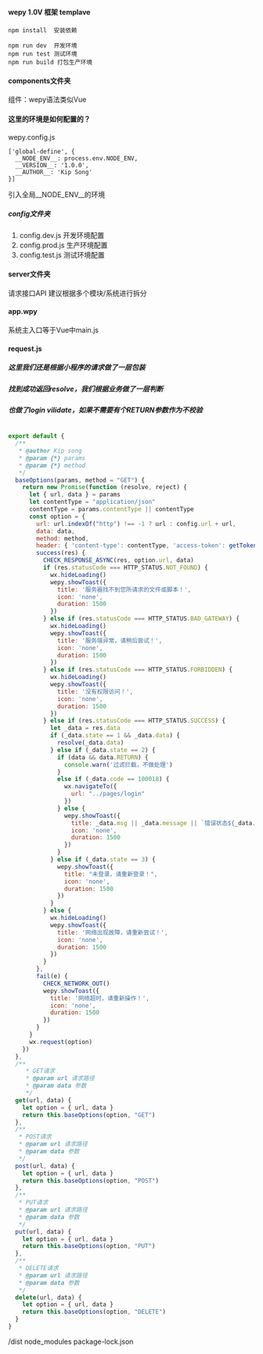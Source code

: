 #### wepy 1.0V 框架 templave

```
npm install  安装依赖

npm run dev  开发环境
npm run test 测试环境
npm run build 打包生产环境
```

#### components文件夹
组件：wepy语法类似Vue


#### 这里的环境是如何配置的？
wepy.config.js

    ['global-define', {
      __NODE_ENV__: process.env.NODE_ENV,
      __VERSION__: '1.0.0',
      __AUTHOR__: 'Kip Song'
    }]
引入全局__NODE_ENV__的环境

##### config文件夹
1. config.dev.js
  开发环境配置
2. config.prod.js
  生产环境配置
3. config.test.js
  测试环境配置




#### server文件夹
请求接口API
建议根据多个模块/系统进行拆分

#### app.wpy
系统主入口等于Vue中main.js


#### request.js
##### 这里我们还是根据小程序的请求做了一层包装
##### 找到成功返回resolve，我们根据业务做了一层判断
##### 也做了login vilidate，如果不需要有个RETURN参数作为不校验
```javascript

export default {
  /**
   * @author Kip song
   * @param {*} params
   * @param {*} method
   */
  baseOptions(params, method = "GET") {
    return new Promise(function (resolve, reject) {
      let { url, data } = params
      let contentType = "application/json"
      contentType = params.contentType || contentType
      const option = {
        url: url.indexOf("http") !== -1 ? url : config.url + url,
        data: data,
        method: method,
        header: { 'content-type': contentType, 'access-token': getToken() },
        success(res) {
          CHECK_RESPONSE_ASYNC(res, option.url, data)
          if (res.statusCode === HTTP_STATUS.NOT_FOUND) {
            wx.hideLoading()
            wepy.showToast({
              title: '服务器找不到您所请求的文件或脚本！',
              icon: 'none',
              duration: 1500
            })
          } else if (res.statusCode === HTTP_STATUS.BAD_GATEWAY) {
            wx.hideLoading()
            wepy.showToast({
              title: '服务端异常，请稍后尝试！',
              icon: 'none',
              duration: 1500
            })
          } else if (res.statusCode === HTTP_STATUS.FORBIDDEN) {
            wx.hideLoading()
            wepy.showToast({
              title: '没有权限访问！',
              icon: 'none',
              duration: 1500
            })
          } else if (res.statusCode === HTTP_STATUS.SUCCESS) {
            let _data = res.data
            if (_data.state == 1 && _data.data) {
              resolve(_data.data)
            } else if (_data.state == 2) {
              if (data && data.RETURN) {
                console.warn('过滤拦截，不做处理')
              }
              else if (_data.code == 100018) {
                wx.navigateTo({
                  url: "../pages/login"
                })
              } else {
                wepy.showToast({
                  title: _data.msg || _data.message || `错误状态${_data.code}`,
                  icon: 'none',
                  duration: 1500
                })
              }
            } else if (_data.state == 3) {
              wepy.showToast({
                title: "未登录，请重新登录！",
                icon: 'none',
                duration: 1500
              })
            }
          } else {
            wx.hideLoading()
            wepy.showToast({
              title: '网络出现故障，请重新尝试！',
              icon: 'none',
              duration: 1500
            })
          }
        },
        fail(e) {
          CHECK_NETWORK_OUT()
          wepy.showToast({
            title: '网络超时，请重新操作！',
            icon: 'none',
            duration: 1500
          })
        }
      }
      wx.request(option)
    })
  },
  /**
     * GET请求
     * @param url 请求路径
     * @param data 参数
     */
  get(url, data) {
    let option = { url, data }
    return this.baseOptions(option, "GET")
  },
  /**
   * POST请求
   * @param url 请求路径
   * @param data 参数
   */
  post(url, data) {
    let option = { url, data }
    return this.baseOptions(option, "POST")
  },
  /**
   * PUT请求
   * @param url 请求路径
   * @param data 参数
   */
  put(url, data) {
    let option = { url, data }
    return this.baseOptions(option, "PUT")
  },
  /**
   * DELETE请求
   * @param url 请求路径
   * @param data 参数
   */
  delete(url, data) {
    let option = { url, data }
    return this.baseOptions(option, "DELETE")
  }
}
```
/dist
node_modules
package-lock.json
